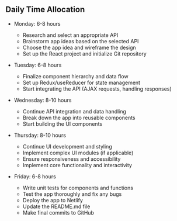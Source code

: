 ## Daily Time Allocation
- Monday: 6-8 hours
  - Research and select an appropriate API
  - Brainstorm app ideas based on the selected API
  - Choose the app idea and wireframe the design
  - Set up the React project and initialize Git repository

- Tuesday: 6-8 hours
  - Finalize component hierarchy and data flow
  - Set up Redux/useReducer for state management
  - Start integrating the API (AJAX requests, handling responses)

- Wednesday: 8-10 hours
  - Continue API integration and data handling
  - Break down the app into reusable components
  - Start building the UI components

- Thursday: 8-10 hours
  - Continue UI development and styling
  - Implement complex UI modules (if applicable)
  - Ensure responsiveness and accessibility
  - Implement core functionality and interactivity

- Friday: 6-8 hours
  - Write unit tests for components and functions
  - Test the app thoroughly and fix any bugs
  - Deploy the app to Netlify
  - Update the README.md file
  - Make final commits to GitHub